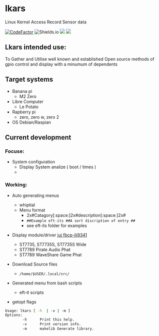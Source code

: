 
# lkars
Linux Kernel Access Record Sensor data

[![CodeFactor](https://www.codefactor.io/repository/github/tearran/lkars/badge)](https://www.codefactor.io/repository/github/tearran/lkars)
![Shields.io](https://img.shields.io/github/issues/Tearran/lkars)
![](https://img.shields.io/github/forks/Tearran/lkars)
![](https://img.shields.io/github/license/Tearran/lkars)

## Lkars intended use:
To Gather and Utilise well known and established Open source methods of gpio control and display with a minumum of dependents
   
## Target systems
- Banana pi
   - M2 Zero 
- Libre Computer
   - Le Potato
- Rapberry pi 
   - zero, zero w, zero 2
- OS Debian/Raspian 

## Current development 
### Focuse:
- System configuration
   - Display System analize ( boot / times )
   - 
### Working:
- Auto generating menus
   - whiptial 
   - Menu format
      - 2x#Catagory[:space:]2x#description[:space:]2x# 
      - `##Example eft-its ##A sort discription of entry ##`
      - see eft-its folder for examples
 
- Display module/driver [juj fbcp-ili9341](https://github.com/juj/fbcp-ili9341)
   - ST7735, ST7735S, ST7735S Wide
   - ST7789 Pirate Audio Phat
   - ST7789 WaveShare Game Phat
 


- Download Source files
   - `/home/$USER/.local/src/` 
- Generated menu from bash scripts
   - eft-it scripts
- getopt flags
      
```bash
Usage: lkars [ -h  | -v | -m ]
Options:
        -h      Print this help.
        -v      Print version info.
        -m      makelib Generate library.
```

